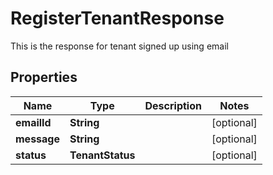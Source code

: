

# RegisterTenantResponse

This is the response for tenant signed up using email

## Properties

Name | Type | Description | Notes
------------ | ------------- | ------------- | -------------
**emailId** | **String** |  |  [optional]
**message** | **String** |  |  [optional]
**status** | **TenantStatus** |  |  [optional]



